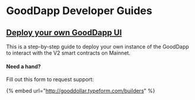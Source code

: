 # GoodDapp Developer Guides

## [Deploy your own GoodDapp UI](deploy-your-own-gooddapp-ui.md)

This is a step-by-step guide to deploy your own instance of the GoodDapp to interact with the V2 smart contracts on Mainnet.



#### Need a hand?

Fill out this form to request support:

{% embed url="http://gooddollar.typeform.com/builders" %}
